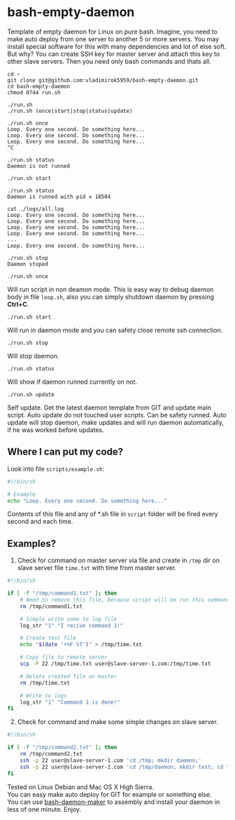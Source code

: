 # bash-empty-daemon
Template of empty daemon for Linux on pure bash. Imagine, you need to make auto deploy from one server to another 5 or more servers. You may install special software for this with many dependencies and lot of else soft. But why? You can create SSH key for master server and attach this key to other slave servers. Then you need only bash commands and thats all.

```
cd ~
git clone git@github.com:vladimirok5959/bash-empty-daemon.git
cd bash-empty-daemon
chmod 0744 run.sh
```

```
./run.sh
./run.sh (once|start|stop|status|update)
```

```
./run.sh once
Loop. Every one second. Do something here...
Loop. Every one second. Do something here...
Loop. Every one second. Do something here...
^C
```

```
./run.sh status
Daemon is not runned
```

```
./run.sh start
```

```
./run.sh status
Daemon is runned with pid = 18504
```

```
cat ./logs/all.log
Loop. Every one second. Do something here...
Loop. Every one second. Do something here...
Loop. Every one second. Do something here...
Loop. Every one second. Do something here...
...
Loop. Every one second. Do something here...
```

```
./run.sh stop
Daemon stoped
```

```
./run.sh once
```
Will run script in non deamon mode. This is easy way to debug daemon body in file `loop.sh`, also you can simply shutdown daemon by pressing **Ctrl+C**.

```
./run.sh start
```
Will run in daemon mode and you can safety close remote ssh connection.

```
./run.sh stop
```
Will stop daemon.

```
./run.sh status
```
Will show if daemon runned currently on not.

```
./run.sh update
```
Self update. Get the latest daemon template from GIT and update main script. Auto update do not touched user scripts. Can be safety runned. Auto update will stop daemon, make updates and will run daemon automatically, if he was worked before updates.

## Where I can put my code?
Look into file `scripts/example.sh`:
```bash
#!/bin/sh

# Example
echo "Loop. Every one second. Do something here..."
```
Contents of this file and any of \*.sh file in `script` folder will be fired every second and each time.

## Examples?

1. Check for command on master server via file and create in `/tmp` dir on slave server file `time.txt` with time from master server.
```bash
#!/bin/sh

if [ -f "/tmp/command1.txt" ]; then
	# Need to remove this file, because script will be run this command every second
	rm /tmp/command1.txt

	# Simple write some to log file
	log_str "1" "I recive command 1!"

	# Create test file
	echo "$(date '+%F %T')" > /tmp/time.txt

	# Copy file to remote server
	scp -P 22 /tmp/time.txt user@slave-server-1.com:/tmp/time.txt

	# Delete created file on master
	rm /tmp/time.txt

	# Write to logs
	log_str "1" "Command 1 is done!"
fi
```

2. Check for command and make some simple changes on slave server.
```bash
#!/bin/sh

if [ -f "/tmp/command2.txt" ]; then
	rm /tmp/command2.txt
	ssh -p 22 user@slave-server-1.com 'cd /tmp; mkdir daemon;'
	ssh -p 22 user@slave-server-1.com 'cd /tmp/daemon; mkdir test; cd test; touch test'
fi
```

Tested on Linux Debian and Mac OS X High Sierra.  
You can easy make auto deploy for GIT for example or something else.  
You can use [bash-daemon-maker](https://github.com/vladimirok5959/bash-daemon-maker) to assembly and install your daemon in less of one minute. Enjoy.
